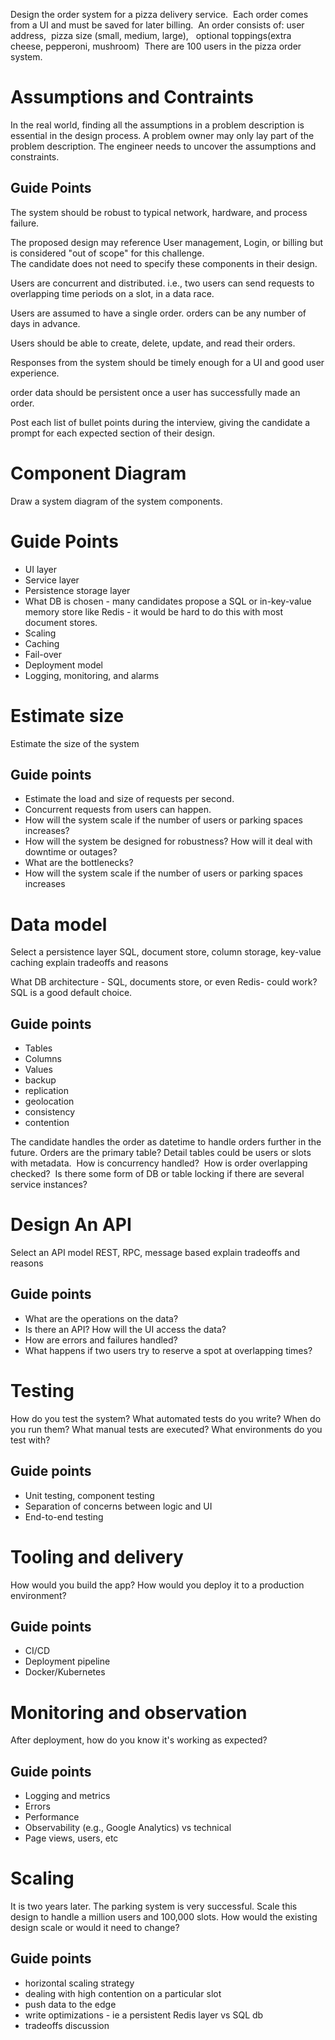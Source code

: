 Design the order system for a pizza delivery service.  Each order comes from a UI and must be saved for later billing. 
An order consists of:
 user address, 
pizza size (small, medium, large),  
optional toppings(extra cheese, pepperoni, mushroom) 
There are 100 users in the pizza order system. 



# Assumptions and Contraints
In the real world, finding all the assumptions in a problem description is essential in the design process.  A problem owner may only lay part of the problem description.  The engineer needs to uncover the assumptions and constraints. 

 

## Guide Points
The system should be robust to typical network, hardware, and process failure.

The proposed design may reference User management, Login, or billing but is considered "out of scope" for this challenge.  
The candidate does not need to specify these components in their design.

Users are concurrent and distributed.  i.e., two users can send requests to overlapping time periods on a slot, in a data race.

Users are assumed to have a single order.
orders can be any number of days in advance.

Users should be able to create, delete, update, and read their orders.

Responses from the system should be timely enough for a UI and good user experience.

order data should be persistent once a user has successfully made an order.

Post each list of bullet points during the interview, giving the candidate a prompt for each expected section of their design.


# Component Diagram
Draw a system diagram of the system components.

# Guide Points
* UI layer 
* Service layer
* Persistence storage layer
* What DB is chosen - many candidates propose a SQL or in-key-value memory store like Redis - it would be hard to do this with most document stores. 
* Scaling 
* Caching 
* Fail-over 
* Deployment model 
* Logging, monitoring, and alarms

# Estimate size
Estimate the size of the system

## Guide points
* Estimate the load and size of requests per second.
* Concurrent requests from users can happen.
* How will the system scale if the number of users or parking spaces increases?
* How will the system be designed for robustness?  How will it deal with downtime or outages?
* What are the bottlenecks?
* How will the system scale if the number of users or parking spaces increases


# Data model
Select a persistence layer
SQL, document store, column storage,  key-value 
caching
explain tradeoffs and reasons

What DB architecture - SQL, documents store, or even Redis- could work?  SQL is a good default choice.

## Guide points
* Tables
* Columns 
* Values
* backup
* replication
* geolocation
* consistency
* contention

The candidate handles the order as datetime to handle orders further in the future.  Orders are the primary table?
Detail tables could be users or slots with metadata. 
How is concurrency handled? 
How is order overlapping checked? 
Is there some form of DB or table locking if there are several service instances? 

# Design An API 
Select an API model
REST, RPC, message based
explain tradeoffs and reasons

## Guide points
* What are the operations on the data?
* Is there an API?  How will the UI access the data?
* How are errors and failures handled?
* What happens if two users try to reserve a spot at overlapping times?

# Testing
How do you test the system?
What automated tests do you write?  When do you run them?
What manual tests are executed?
What environments do you test with?


## Guide points
* Unit testing, component testing
* Separation of concerns between logic and UI
* End-to-end testing 

# Tooling and delivery

How would you build the app?
How would you deploy it to a production environment?


## Guide points
* CI/CD 
* Deployment pipeline 
* Docker/Kubernetes  

# Monitoring and observation
After deployment, how do you know it's working as expected?

## Guide points
* Logging and metrics 
* Errors 
* Performance
* Observability (e.g., Google Analytics) vs technical
* Page views, users, etc


# Scaling 
It is two years later.  The parking system is very successful.  Scale this design to handle a million users and 100,000 slots.  How would the existing design scale or would it need to change?

## Guide points
* horizontal scaling strategy
* dealing with high contention on a particular slot
* push data to the edge
* write optimizations - ie a persistent Redis layer vs SQL db
* tradeoffs discussion



